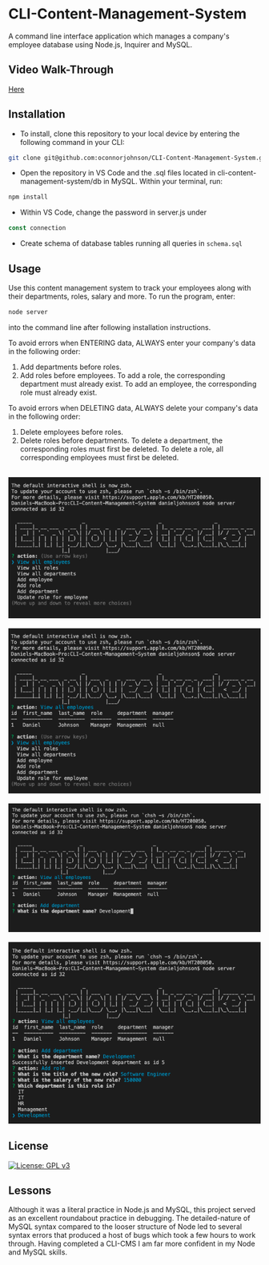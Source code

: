 # CLI-Content-Management-System
A command line interface application which manages a company's employee database using Node.js, Inquirer and MySQL. 

## Video Walk-Through 
[Here](https://drive.google.com/file/d/1xNW0-iYvIcTp6PT_sMkXXZ9lKlKgY1GW/view)

## Installation
- To install, clone this repository to your local device by entering the following command in your CLI:
```bash
git clone git@github.com:oconnorjohnson/CLI-Content-Management-System.git
```
- Open the repository in VS Code and the .sql files located in cli-content-management-system/db in MySQL. Within your terminal, run:
```bash
npm install
``` 
- Within VS Code, change the password in server.js under 
```javascript
const connection
```
- Create schema of database tables running all queries in ```schema.sql```


## Usage 
Use this content management system to track your employees along with their departments, roles, salary and more. To run the program, enter:
```bash 
node server
```
into the command line after following installation instructions. 

To avoid errors when ENTERING data, ALWAYS enter your company's data in the following order: 
1. Add departments before roles.  
2. Add roles before employees. 
To add a role, the corresponding department must already exist. 
To add an employee, the corresponding role must already exist.

To avoid errors when DELETING data, ALWAYS delete your company's data in the following order: 
1. Delete employees before roles. 
2. Delete roles before departments.
To delete a department, the corresponding roles must first be deleted. 
To delete a role, all corresponding employees must first be deleted. 

<img> ![img1](assets/img1.png) </img>
<img> ![img2](assets/img2.png) </img>
<img> ![img3](assets/img3.png) </img>
<img> ![img4](assets/img4.png) </img>

## License 
[![License: GPL v3](https://img.shields.io/badge/License-GPLv3-blue.svg)](https://www.gnu.org/licenses/gpl-3.0)

## Lessons 
Although it was a literal practice in Node.js and MySQL, this project served as an excellent roundabout practice in debugging. The detailed-nature of MySQL syntax compared to the looser structure of Node led to several syntax errors that produced a host of bugs which took a few hours to work through. Having completed a CLI-CMS I am far more confident in my Node and MySQL skills. 
